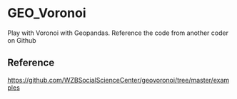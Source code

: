 # GEO_Voronoi
Play with Voronoi with Geopandas.
Reference the code from another coder on Github

## Reference
https://github.com/WZBSocialScienceCenter/geovoronoi/tree/master/examples
